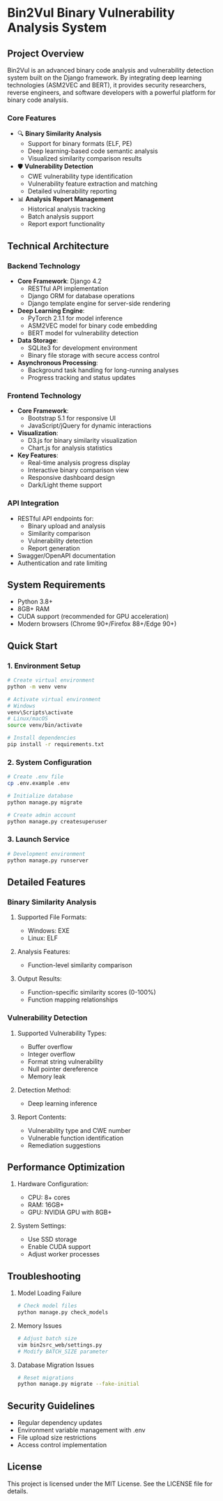 # Bin2Vul Binary Vulnerability Analysis System

## Project Overview
Bin2Vul is an advanced binary code analysis and vulnerability detection system built on the Django framework. By integrating deep learning technologies (ASM2VEC and BERT), it provides security researchers, reverse engineers, and software developers with a powerful platform for binary code analysis.

### Core Features
- 🔍 **Binary Similarity Analysis**
  - Support for binary formats (ELF, PE)
  - Deep learning-based code semantic analysis
  - Visualized similarity comparison results
- 🛡️ **Vulnerability Detection**
  - CWE vulnerability type identification
  - Vulnerability feature extraction and matching
  - Detailed vulnerability reporting
- 📊 **Analysis Report Management**
  - Historical analysis tracking
  - Batch analysis support
  - Report export functionality

## Technical Architecture

### Backend Technology
- **Core Framework**: Django 4.2
  - RESTful API implementation
  - Django ORM for database operations
  - Django template engine for server-side rendering
- **Deep Learning Engine**:
  - PyTorch 2.1.1 for model inference
  - ASM2VEC model for binary code embedding
  - BERT model for vulnerability detection
- **Data Storage**:
  - SQLite3 for development environment
  - Binary file storage with secure access control
- **Asynchronous Processing**:
  - Background task handling for long-running analyses
  - Progress tracking and status updates

### Frontend Technology
- **Core Framework**:
  - Bootstrap 5.1 for responsive UI
  - JavaScript/jQuery for dynamic interactions
- **Visualization**:
  - D3.js for binary similarity visualization
  - Chart.js for analysis statistics
- **Key Features**:
  - Real-time analysis progress display
  - Interactive binary comparison view
  - Responsive dashboard design
  - Dark/Light theme support

### API Integration
- RESTful API endpoints for:
  - Binary upload and analysis
  - Similarity comparison
  - Vulnerability detection
  - Report generation
- Swagger/OpenAPI documentation
- Authentication and rate limiting

## System Requirements
- Python 3.8+
- 8GB+ RAM
- CUDA support (recommended for GPU acceleration)
- Modern browsers (Chrome 90+/Firefox 88+/Edge 90+)

## Quick Start

### 1. Environment Setup
```bash
# Create virtual environment
python -m venv venv

# Activate virtual environment
# Windows
venv\Scripts\activate
# Linux/macOS
source venv/bin/activate

# Install dependencies
pip install -r requirements.txt
```

### 2. System Configuration
```bash
# Create .env file
cp .env.example .env

# Initialize database
python manage.py migrate

# Create admin account
python manage.py createsuperuser
```

### 3. Launch Service
```bash
# Development environment
python manage.py runserver
```

## Detailed Features

### Binary Similarity Analysis
1. Supported File Formats:
   - Windows: EXE
   - Linux: ELF

2. Analysis Features:
   - Function-level similarity comparison

3. Output Results:
   - Function-specific similarity scores (0-100%)
   - Function mapping relationships

### Vulnerability Detection
1. Supported Vulnerability Types:
   - Buffer overflow
   - Integer overflow
   - Format string vulnerability
   - Null pointer dereference
   - Memory leak

2. Detection Method:
   - Deep learning inference

3. Report Contents:
   - Vulnerability type and CWE number
   - Vulnerable function identification
   - Remediation suggestions

## Performance Optimization
1. Hardware Configuration:
   - CPU: 8+ cores
   - RAM: 16GB+
   - GPU: NVIDIA GPU with 8GB+

2. System Settings:
   - Use SSD storage
   - Enable CUDA support
   - Adjust worker processes

## Troubleshooting
1. Model Loading Failure
   ```bash
   # Check model files
   python manage.py check_models
   ```

2. Memory Issues
   ```bash
   # Adjust batch size
   vim bin2src_web/settings.py
   # Modify BATCH_SIZE parameter
   ```

3. Database Migration Issues
   ```bash
   # Reset migrations
   python manage.py migrate --fake-initial
   ```

## Security Guidelines
- Regular dependency updates
- Environment variable management with .env
- File upload size restrictions
- Access control implementation

## License
This project is licensed under the MIT License. See the LICENSE file for details. 
